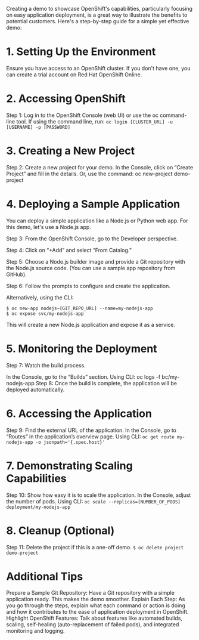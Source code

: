 Creating a demo to showcase OpenShift's capabilities, particularly focusing on easy application deployment, is a great way to illustrate the benefits to potential customers. Here's a step-by-step guide for a simple yet effective demo:

# 1. Setting Up the Environment
Ensure you have access to an OpenShift cluster. If you don't have one, you can create a trial account on Red Hat OpenShift Online.

# 2. Accessing OpenShift
Step 1: Log in to the OpenShift Console (web UI) or use the oc command-line tool.
If using the command line, run: ```oc login [CLUSTER_URL] -u [USERNAME] -p [PASSWORD]```

# 3. Creating a New Project
Step 2: Create a new project for your demo.
In the Console, click on “Create Project” and fill in the details.
Or, use the command: oc new-project demo-project

# 4. Deploying a Sample Application
You can deploy a simple application like a Node.js or Python web app. For this demo, let's use a Node.js app.

Step 3: From the OpenShift Console, go to the Developer perspective.

Step 4: Click on “+Add” and select “From Catalog.”

Step 5: Choose a Node.js builder image and provide a Git repository with the Node.js source code. (You can use a sample app repository from GitHub).

Step 6: Follow the prompts to configure and create the application.

Alternatively, using the CLI:
```
$ oc new-app nodejs~[GIT_REPO_URL] --name=my-nodejs-app
$ oc expose svc/my-nodejs-app
```
This will create a new Node.js application and expose it as a service.

# 5. Monitoring the Deployment
Step 7: Watch the build process.

In the Console, go to the “Builds” section.
Using CLI: oc logs -f bc/my-nodejs-app
Step 8: Once the build is complete, the application will be deployed automatically.

# 6. Accessing the Application
Step 9: Find the external URL of the application.
In the Console, go to “Routes” in the application’s overview page.
Using CLI: ```oc get route my-nodejs-app -o jsonpath='{.spec.host}'```

# 7. Demonstrating Scaling Capabilities
Step 10: Show how easy it is to scale the application.
In the Console, adjust the number of pods.
Using CLI: ```oc scale --replicas=[NUMBER_OF_PODS] deployment/my-nodejs-app```

# 8. Cleanup (Optional)
Step 11: Delete the project if this is a one-off demo.
```$ oc delete project demo-project```

# Additional Tips
Prepare a Sample Git Repository: Have a Git repository with a simple application ready. This makes the demo smoother.
Explain Each Step: As you go through the steps, explain what each command or action is doing and how it contributes to the ease of application deployment in OpenShift.
Highlight OpenShift Features: Talk about features like automated builds, scaling, self-healing (auto-replacement of failed pods), and integrated monitoring and logging.
